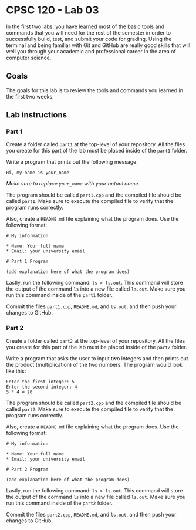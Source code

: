 # CPSC 120 - Lab 03

In the first two labs, you have learned most of the basic tools and commands that you will need for the rest of the semester in order to successfully build, test, and submit your code for grading. Using the terminal and being familiar with Git and GitHub are really good skills that will well you through your academic and professional career in the area of computer science.

## Goals

The goals for this lab is to review the tools and commands you learned in the first two weeks.

## Lab instructions

### Part 1

Create a folder called `part1` at the top-level of your repository. All the files you create for this part of the lab must be placed inside of the `part1` folder.

Write a program that prints out the following message:

`Hi, my name is your_name`

*Make sure to replace `your_name` with your actual name.*

The program should be called `part1.cpp` and the compiled file should be called `part1`. Make sure to execute the compiled file to verify that the program runs correctly.

Also, create a `README.md` file explaining what the program does. Use the following format:

```
# My information

* Name: Your full name
* Email: your university email

# Part 1 Program

(add explanation here of what the program does)
```

Lastly, run the following command: `ls > ls.out`. This command will store the output of the command `ls` into a new file called `ls.out`. Make sure you run this command inside of the `part1` folder.

Commit the files `part1.cpp`, `README.md`, and `ls.out`, and then push your changes to GitHub.

### Part 2

Create a folder called `part2` at the top-level of your repository. All the files you create for this part of the lab must be placed inside of the `part2` folder.

Write a program that asks the user to input two integers and then prints out the product (multiplication) of the two numbers. The program would look like this:

```
Enter the first integer: 5
Enter the second integer: 4
5 * 4 = 20
```

The program should be called `part2.cpp` and the compiled file should be called `part2`. Make sure to execute the compiled file to verify that the program runs correctly.

Also, create a `README.md` file explaining what the program does. Use the following format:

```
# My information

* Name: Your full name
* Email: your university email

# Part 2 Program

(add explanation here of what the program does)
```

Lastly, run the following command: `ls > ls.out`. This command will store the output of the command `ls` into a new file called `ls.out`. Make sure you run this command inside of the `part2` folder.

Commit the files `part2.cpp`, `README.md`, and `ls.out`, and then push your changes to GitHub.
